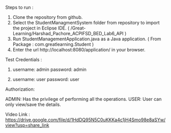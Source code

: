 
Steps to run : 

1) Clone the repository from github.
2) Select the StudentManagmentSystem folder from repository to import the project in Eclipse IDE. ( /Great-Learning/Harshad_Pachore_ACPIFSD_BED_Lab6_API )
3) Run StudentManagementApplication.java as a Java application. ( From Package : com.greatlearning.Student )
4) Enter the url http://localhost:8080/application/ in your browser.

Test Credentials : 

1) username: admin
   password: admin

2) username: user
   password: user

 Authorization:

   ADMIN: Has the privilege of performing all the operations.
   USER:  User can only view/save the details.

Video Link : 
https://drive.google.com/file/d/1HdDQ95N5C0uKKKa4c1jH4Smo98e8aSYw/view?usp=share_link

